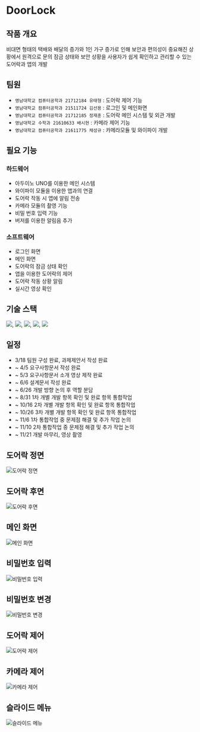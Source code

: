 # DoorLock

## 작품 개요

비대면 형태의 택배와 배달의 증가와 1인 가구 증가로 인해 보안과 편의성이 중요해진 상황에서 원격으로 문의 잠금 상태와 보안 상황을 사용자가 쉽게 확인하고 관리할 수 있는 도어락과 앱의 개발


## 팀원

* `영남대학교 컴퓨터공학과 21712184 유태형` : 도어락 제어 기능
* `영남대학교 컴퓨터공학과 21511724 김선용` : 로그인 및 메인화면
* `영남대학교 컴퓨터공학과 21712185 정재훈` : 도어락 메인 시스템 및 외관 개발
* `영남대학교 수학과 21610633 배시현` : 카메라 제어 기능
* `영남대학교 컴퓨터공학과 21611775 채성규` : 카메라모듈 및 와이파이 개발


## 필요 기능

### 하드웨어
* 아두이노 UNO를 이용한 메인 시스템
* 와이파이 모듈을 이용한 앱과의 연결
* 도어락 작동 시 앱에 알림 전송
* 카메라 모듈의 촬영 기능
* 비밀 번호 입력 기능
* 버저를 이용한 알림음 추가


### 소프트웨어
* 로그인 화면
* 메인 화면
* 도어락의 잠금 상태 확인
* 앱을 이용한 도어락의 제어
* 도어락 작동 상황 알림
* 실시간 영상 확인



## 기술 스택
<img src="https://img.shields.io/badge/JAVA-007396?style=for-the-badge&logo=java&logoColor=white">,  <img src="https://img.shields.io/badge/Android-3DDC84?style=for-the-badge&logo=android&logoColor=white">,  <img src="https://img.shields.io/badge/Android Studio-3DDC84?style=for-the-badge&logo=androidstudio&logoColor=white">,  <img src="https://img.shields.io/badge/Arduino-00979D?style=for-the-badge&logo=arduino&logoColor=white">,  <img src="https://img.shields.io/badge/Firebase-FFCA28?style=for-the-badge&logo=firebase&logoColor=white">



## 일정

*  3/18 팀원 구성 완료, 과제제안서 작성 완료
* ~ 4/5 요구사항문서 작성 완료
* ~ 5/3 요구사항문서 소개 영상 제작 완료
* ~ 6/6 설계문서 작성 완료
* ~ 6/26 개발 방향 논의 후 역할 분담
* ~ 8/31 1차 개별 개발 항목 확인 및 완료 항목 통합작업
* ~ 10/16 2차 개별 개발 항목 확인 및 완료 항목 통합작업
* ~ 10/26 3차 개별 개발 항목 확인 및 완료 항목 통합작업
* ~ 11/6	1차 통합작업 중 문제점 해결 및 추가 작업 논의
* ~ 11/10 2차 통합작업 중 문제점 해결 및 추가 작업 논의
* ~ 11/21 개발 마무리, 영상 촬영

## 도어락 정면

![도어락 정면](https://user-images.githubusercontent.com/84536269/189482729-10c10c41-22de-49a9-abca-ae97f056ea44.png)



## 도어락 후면

![도어락 후면](https://user-images.githubusercontent.com/84536269/189482732-b0ca913d-5563-4f0e-91bd-de2de94101a4.png)



## 메인 화면

![메인 화면](https://user-images.githubusercontent.com/84536269/189482740-14491c68-24d9-4365-841d-f0de41792a3c.png)



## 비밀번호 입력

![비밀번호 입력](https://user-images.githubusercontent.com/84536269/189482742-4b77d627-7b0e-4529-80ad-4a86997ca1c3.png)



## 비밀번호 변경

![비밀번호 변경](https://user-images.githubusercontent.com/84536269/189482749-def9da79-97b2-4e6b-939a-816db2b5137c.png)




## 도어락 제어

![도어락 제어](https://user-images.githubusercontent.com/84536269/189482751-d8055da9-7339-4853-96ab-745d508ac96c.png)




## 카메라 제어

![카메라 제어](https://user-images.githubusercontent.com/84536269/189482755-8383eeb4-fa4f-449c-900b-663d040ae0b2.png)




## 슬라이드 메뉴

![슬라이드 메뉴](https://user-images.githubusercontent.com/84536269/189482759-cb7524f6-f499-4c71-9d54-206642fc524b.png)




